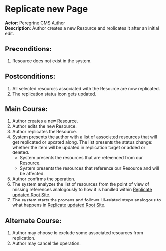 # Replicate new Page

**Actor**: Peregrine CMS Author  
**Description**: Author creates a new Resource and replicates it after an initial edit.

## Preconditions:
1. Resource does not exist in the system.

## Postconditions:
1. All selected resources associated with the Resource are now replicated.
1. The replication status icon gets updated.


## Main Course:
1. Author creates a new Resource.
1. Author edits the new Resource.
1. Author replicates the Resource.
1. System presents the author with a list of associated resources that
   will get replicated or updated along. The list presents the status change:
   whether the item will be updated in replication target or added or deleted.
    * System presents the resources that are referenced from our Resource.
    * System presents the resources that reference our Resource and will be affected.
1. Author confirms the operation.
1. The system analyzes the list of resources from the point of view
   of missing references analogously to how it is handled within
   [Replicate updated Root Site](root-site-updated.md).
1. The system starts the process and follows UI-related steps analogous to
   what happens in [Replicate updated Root Site](root-site-updated.md).

## Alternate Course:
1. Author may choose to exclude some associated resources from replication.
1. Author may cancel the operation.